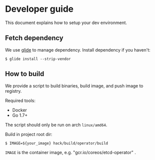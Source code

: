 # Developer guide

This document explains how to setup your dev environment. 

## Fetch dependency

We use [glide](https://github.com/Masterminds/glide) to manage dependency.
Install dependency if you haven't:

```
$ glide install --strip-vendor
```

## How to build

We provide a script to build binaries, build image, and push image to registry.

Required tools:
- Docker
- Go 1.7+

The script should only be run on arch `linux/amd64`.

Build in project root dir:

```
$ IMAGE=${your_image} hack/build/operator/build
```
`IMAGE` is the container image, e.g. "gcr.io/coreos/etcd-operator" .
